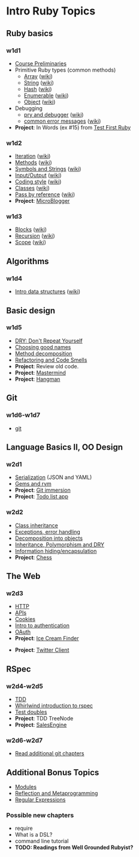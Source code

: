 # Intro Ruby Topics

## Ruby basics
### w1d1
+ [Course Preliminaries](ruby-curriculum/blob/master/meta/course-preliminaries.md)
+ Primitive Ruby types (common methods)
  + [Array][array] ([wiki][wiki-array])
  + [String][string] ([wiki][wiki-string])
  + [Hash][hash] ([wiki][wiki-hash])
  + [Enumerable][enumerable] ([wiki][wiki-enumerable])
  + [Object][object] ([wiki][wiki-object])
+ Debugging
  + [pry and debugger][pry-and-debugger] ([wiki][wiki-pry-and-debugger])
  + [common error messages][common-error-messages] ([wiki][wiki-common-error-messages])
+ **Project**: In Words (ex #15) from [Test First Ruby][test-first-ruby]

[array]: ruby-curriculum/blob/master/language-basics/data-structures/array.md
[wiki-array]: ruby-curriculum/wiki/Array:-questions
[string]: ruby-curriculum/blob/master/language-basics/data-structures/string.md
[wiki-string]: ruby-curriculum/wiki/String:-questions
[hash]: ruby-curriculum/blob/master/language-basics/data-structures/hash.md
[wiki-hash]: ruby-curriculum/wiki/Hash:-questions
[enumerable]: ruby-curriculum/blob/master/language-basics/data-structures/enumerable.md
[wiki-enumerable]: ruby-curriculum/wiki/Enumerable:-questions
[object]: ruby-curriculum/blob/master/language-basics/data-structures/object.md
[wiki-object]: ruby-curriculum/wiki/Object:-questions
[pry-and-debugger]: ruby-curriculum/blob/master/debugging/debugger.md
[wiki-pry-and-debugger]: ruby-curriculum/wiki/Pry-and-debugger:-questions
[common-error-messages]: ruby-curriculum/blob/master/debugging/common-exceptions.md
[wiki-common-error-messages]: ruby-curriculum/wiki/Error-messages:-questions

[test-first-ruby]: https://github.com/alexch/learn_ruby

### w1d2
+ [Iteration][iteration] ([wiki][wiki-iteration])
+ [Methods][methods] ([wiki][wiki-methods])
+ [Symbols and Strings][symbols-and-strings] ([wiki][wiki-symbols-and-strings])
+ [Input/Output][input-output] ([wiki][wiki-input-output])
+ [Coding style][coding-style] ([wiki][wiki-coding-style])
+ [Classes][classes] ([wiki][wiki-classes])
+ [Pass by reference][pass-by-reference] ([wiki][wiki-pass-by-reference])
+ **Project**: [MicroBlogger][microblogger]

[iteration]: ruby-curriculum/blob/master/language-basics/iteration.md
[wiki-iteration]: ruby-curriculum/wiki/Iteration:-questions
[methods]: ruby-curriculum/blob/master/language-basics/methods.md
[wiki-methods]: ruby-curriculum/wiki/Methods:-questions
[symbols-and-strings]: ruby-curriculum/blob/master/language-basics/symbols-and-strings.md
[wiki-symbols-and-strings]: ruby-curriculum/wiki/Symbols-and-strings:-questions
[input-output]: ruby-curriculum/blob/master/language-basics/io.md
[wiki-input-output]: ruby-curriculum/wiki/Input-output:-questions
[coding-style]: ruby-curriculum/blob/master/language-basics/coding-style.md
[wiki-coding-style]: ruby-curriculum/wiki/Coding-style:-questions
[classes]: ruby-curriculum/blob/master/language-basics/classes.md
[wiki-classes]: ruby-curriculum/wiki/Classes:-questions
[pass-by-reference]: ruby-curriculum/blob/master/language-basics/pass-by-reference.md
[wiki-pass-by-reference]: ruby-curriculum/wiki/Pass-by-reference:-questions

[microblogger]: ruby-curriculum/blob/master/http://tutorials.jumpstartlab.com/projects/microblogger.html

### w1d3
+ [Blocks][blocks] ([wiki][wiki-blocks])
+ [Recursion][recursion] ([wiki][wiki-recursion])
+ [Scope][scope] ([wiki][wiki-scope])

[blocks]: ruby-curriculum/blob/master/language-basics/blocks.md
[wiki-blocks]: ruby-curriculum/wiki/Blocks:-questions
[recursion]: ruby-curriculum/blob/master/language-basics/recursion.md
[wiki-recursion]: ruby-curriculum/wiki/Recursion:-questions
[scope]: ruby-curriculum/blob/master/language-basics/scope.md
[wiki-scope]: ruby-curriculum/wiki/Scope:-questions

## Algorithms
### w1d4
+ [Intro data structures][intro-data-structures] ([wiki][wiki-intro-data-structures])

[intro-data-structures]: ruby-curriculum/blob/master/intro-algorithms.md
[wiki-intro-data-structures]: ruby-curriculum/wiki/Intro-data-structures:-questions

## Basic design
### w1d5
+ [DRY: Don't Repeat Yourself][dry]
+ [Choosing good names][choosing-good-names]
+ [Method decomposition][method-decomposition]
+ [Refactoring and Code Smells][code-smells]
+ **Project**: Review old code.
+ **Project**: [Mastermind][mastermind]
+ **Project**: [Hangman][hangman]

[dry]: ruby-curriculum/blob/master/basic-design/dry.md
[choosing-good-names]: ruby-curriculum/blob/master/basic-design/naming.md
[method-decomposition]: ruby-curriculum/blob/master/basic-design/method-decomposition.md
[code-smells]: ruby-curriculum/blob/master/basic-design/refactoring.md

[mastermind]: ruby-curriculum/blob/master/projects/mastermind.md
[hangman]: ruby-curriculum/blob/master/projects/hangman.md

## Git
### w1d6-w1d7
+ [git](ruby-curriculum/blob/master/git.md)

## Language Basics II, OO Design
### w2d1
+ [Serialization](ruby-curriculum/blob/master/language-basics/serialization.md) (JSON and YAML)
+ [Gems and rvm](ruby-curriculum/blob/master/language-intermediate/gems-and-rvm.md)
+ **Project**: [Git immersion](ruby-curriculum/blob/master/http://gitimmersion.com/)
+ **Project**: [Todo list app](ruby-curriculum/blob/master/projects/todo-list.md)

### w2d2
+ [Class inheritance](ruby-curriculum/blob/master/language-basics/inheritance.md)
+ [Exceptions, error handling](ruby-curriculum/blob/master/language-basics/exceptions.md)
+ [Decomposition into objects](ruby-curriculum/blob/master/oo-design/decomposition.md)
+ [Inheritance, Polymorphism and DRY](ruby-curriculum/blob/master/oo-design/inheritance.md)
+ [Information hiding/encapsulation](ruby-curriculum/blob/master/oo-design/hiding.md)
+ **Project**: [Chess](ruby-curriculum/blob/master/projects/chess.md)

## The Web
### w2d3
+ [HTTP](ruby-curriculum/blob/master/the-web/http.md)
+ [APIs](ruby-curriculum/blob/master/the-web/apis.md)
+ [Cookies](ruby-curriculum/blob/master/the-web/cookies.md)
+ [Intro to authentication](ruby-curriculum/blob/master/the-web/intro-auth.md)
+ [OAuth](ruby-curriculum/blob/master/the-web/oauth.md)
+ **Project**: [Ice Cream Finder](ruby-curriculum/blob/master/projects/ice-cream-finder.md)
* **Project**: [Twitter Client](ruby-curriculum/blob/master/projects/twitter-client.md)

## RSpec
### w2d4-w2d5
+ [TDD](ruby-curriculum/blob/master/rspec/intro-tdd.md)
+ [Whirlwind introduction to rspec](ruby-curriculum/blob/master/rspec/intro-rspec.md)
+ [Test doubles](ruby-curriculum/blob/master/rspec/test-doubles.md)
+ **Project**: TDD TreeNode
+ **Project**: [SalesEngine][sales-engine]

[sales-engine]: http://tutorials.jumpstartlab.com/projects/sales_engine.html

### w2d6-w2d7
+ [Read additional git chapters](ruby-curriculum/blob/master/git.md)

## Additional Bonus Topics
+ [Modules](ruby-curriculum/blob/master/language-intermediate/modules.md)
+ [Reflection and Metaprogramming](ruby-curriculum/blob/master/language-intermediate/reflection.md)
+ [Regular Expressions](ruby-curriculum/blob/master/regex.md)

### Possible new chapters
* require
* What is a DSL?
* command line tutorial
* **TODO: Readings from Well Grounded Rubyist?**
